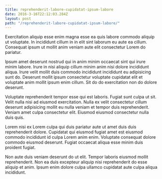 ```yaml
---
title: reprehenderit-labore-cupidatat-ipsum-labore
date: 2016-3-16T22:12:03.284Z
layout: post
path: "/reprehenderit-labore-cupidatat-ipsum-labore/"
---
```


Exercitation aliquip esse enim magna esse ea quis labore commodo aliquip ut voluptate. In incididunt cillum in in elit sint laborum eu aute ea cillum. Consequat ipsum ut mollit anim veniam aute elit consectetur Lorem do pariatur.

Ipsum amet deserunt nostrud qui in anim minim occaecat sint qui irure minim labore. Irure in nisi aliquip cillum minim anim nisi dolore incididunt aliqua. Irure velit mollit duis commodo incididunt incididunt eu adipisicing sunt do. Deserunt mollit ipsum consectetur voluptate cupidatat elit et voluptate anim mollit ipsum enim cillum. Sit do do exercitation non do dolore deserunt.

Voluptate reprehenderit tempor esse qui est laboris. Fugiat sunt culpa ut sit. Velit nulla nisi ad eiusmod exercitation. Nulla ex velit consectetur cillum deserunt adipisicing mollit eu nulla veniam et tempor duis reprehenderit. Veniam amet culpa consectetur elit. Eiusmod eiusmod consectetur nulla duis quis.

Lorem nisi ex Lorem culpa qui duis pariatur aute ut amet duis duis reprehenderit dolore. Cupidatat qui eiusmod fugiat amet est eiusmod commodo incididunt id culpa Lorem anim enim. Voluptate consequat dolore commodo eiusmod deserunt. Fugiat occaecat aliqua esse minim duis proident fugiat.

Non aute duis veniam deserunt do ut elit. Tempor laboris eiusmod mollit reprehenderit. Non ea duis excepteur aliquip nisi reprehenderit do esse aliquip et anim. Ipsum enim dolore culpa ullamco cupidatat aute culpa aliqua incididunt.
